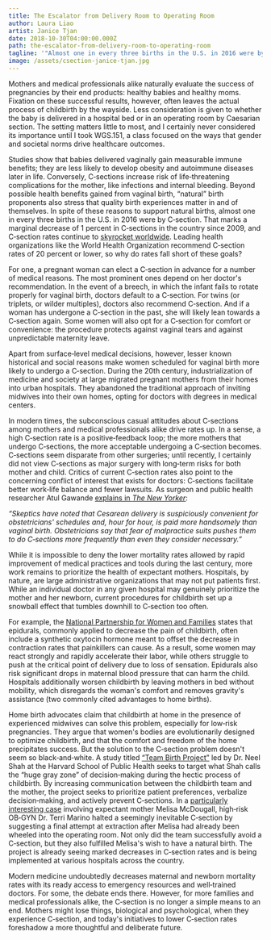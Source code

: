 ```yaml
---
title: The Escalator from Delivery Room to Operating Room
author: Laura Liao
artist: Janice Tjan
date: 2018-10-30T04:00:00.000Z
path: the-escalator-from-delivery-room-to-operating-room
tagline: '"Almost one in every three births in the U.S. in 2016 were by C‐section."'
image: /assets/csection-janice-tjan.jpg
---
```

Mothers and medical professionals alike naturally evaluate the success of pregnancies by their end products: healthy babies and healthy moms. Fixation on these successful results, however, often leaves the actual process of childbirth by the wayside. Less consideration is given to whether the baby is delivered in a hospital bed or in an operating room by Caesarian section. The setting matters little to most, and I certainly never considered its importance until I took WGS.151, a class focused on the ways that gender and societal norms drive healthcare outcomes.

Studies show that babies delivered vaginally gain measurable immune benefits; they are less likely to develop obesity and autoimmune diseases later in life. Conversely, C‐sections increase risk of life‐threatening complications for the mother, like infections and internal bleeding. Beyond possible health benefits gained from vaginal birth, “natural” birth proponents also stress that quality birth experiences matter in and of themselves. In spite of these reasons to support natural births, almost one in every three births in the U.S. in 2016 were by C‐section. That marks a marginal decrease of 1 percent in C‐sections in the country since 2009, and C‐section rates continue to [skyrocket worldwide](https://www.npr.org/sections/goatsandsoda/2018/10/12/656198429/rate-of-c-sections-is-rising-at-an-alarming-rate?fbclid=IwAR0i5jbTmVuNU2blqWHY1kDi4p_PQZb0qJLNj3BHVH2Jzg-kJGTkwp3rT3k). Leading health organizations like the World Health Organization recommend C‐section rates of 20 percent or lower, so why do rates fall short of these goals?

For one, a pregnant woman can elect a C‐section in advance for a number of medical reasons. The most prominent ones depend on her doctor's recommendation. In the event of a breech, in which the infant fails to rotate properly for vaginal birth, doctors default to a C‐section. For twins (or triplets, or wilder multiples), doctors also recommend C‐section. And if a woman has undergone a C‐section in the past, she will likely lean towards a C‐section again. Some women will also opt for a C‐section for comfort or convenience: the procedure protects against vaginal tears and against unpredictable maternity leave.

Apart from surface‐level medical decisions, however, lesser known historical and social reasons make women scheduled for vaginal birth more likely to undergo a C‐section. During the 20th century, industrialization of medicine and society at large migrated pregnant mothers from their homes into urban hospitals. They abandoned the traditional approach of inviting midwives into their own homes, opting for doctors with degrees in medical centers.

In modern times, the subconscious casual attitudes about C‐sections among mothers and medical professionals alike drive rates up. In a sense, a high C‐section rate is a positive‐feedback loop; the more mothers that undergo C‐sections, the more acceptable undergoing a C‐section becomes. C‐sections seem disparate from other surgeries; until recently, I certainly did not view C‐sections as major surgery with long‐term risks for both mother and child. Critics of current C‐section rates also point to the concerning conflict of interest that exists for doctors: C‐sections facilitate better work‐life balance and fewer lawsuits. As surgeon and public health researcher Atul Gawande [explains in *The New Yorker*](https://www.newyorker.com/magazine/2006/10/09/the-score):

*“Skeptics have noted that Cesarean delivery is suspiciously convenient for obstetricians' schedules and, hour for hour, is paid more handsomely than vaginal birth. Obstetricians say that fear of malpractice suits pushes them to do C‐sections more frequently than even they consider necessary.”*

While it is impossible to deny the lower mortality rates allowed by rapid improvement of medical practices and tools during the last century, more work remains to prioritize the health of expectant mothers. Hospitals, by nature, are large administrative organizations that may not put patients first. While an individual doctor in any given hospital may genuinely prioritize the mother and her newborn, current procedures for childbirth set up a snowball effect that tumbles downhill to C‐section too often.

For example, the [National Partnership for Women and Families](http://www.nationalpartnership.org/research-library/maternal-health/why-is-the-c-section-rate-so-high.pdf) states that epidurals, commonly applied to decrease the pain of childbirth, often include a synthetic oxytocin hormone meant to offset the decrease in contraction rates that painkillers can cause. As a result, some women may react strongly and rapidly accelerate their labor, while others struggle to push at the critical point of delivery due to loss of sensation. Epidurals also risk significant drops in maternal blood pressure that can harm the child. Hospitals additionally worsen childbirth by leaving mothers in bed without mobility, which disregards the woman's comfort and removes gravity's assistance (two commonly cited advantages to home births).

Home birth advocates claim that childbirth at home in the presence of experienced midwives can solve this problem, especially for low‐risk pregnancies. They argue that women's bodies are evolutionarily designed to optimize childbirth, and that the comfort and freedom of the home precipitates success. But the solution to the C‐section problem doesn't seem so black‐and‐white. A study titled [“Team Birth Project”](https://clinicaltrials.gov/ct2/show/NCT03529214) led by Dr. Neel Shah at the Harvard School of Public Health seeks to target what Shah calls the “huge gray zone” of decision‐making during the hectic process of childbirth. By increasing communication between the childbirth team and the mother, the project seeks to prioritize patient preferences, verbalize decision‐making, and actively prevent C‐sections. In a [particularly interesting case](http://www.wbur.org/commonhealth/2018/09/25/tiny-boy-awaiting-delivery-at-south-shore-hospital-tests-project-aimed-at-reducing-c-sections?fbclid=IwAR3Q3P0mMDOzNR_EgG0RLU0RgHKHgrhEgqC6DjTez78u_WGzL9I9uG9PLro) involving expectant mother Melisa McDougall, high‐risk OB‐GYN Dr. Terri Marino halted a seemingly inevitable C‐section by suggesting a final attempt at extraction after Melisa had already been wheeled into the operating room. Not only did the team successfully avoid a C‐section, but they also fulfilled Melisa's wish to have a natural birth. The project is already seeing marked decreases in C‐section rates and is being implemented at various hospitals across the country.

Modern medicine undoubtedly decreases maternal and newborn mortality rates with its ready access to emergency resources and well‐trained doctors. For some, the debate ends there. However, for more families and medical professionals alike, the C‐section is no longer a simple means to an end. Mothers might lose things, biological and psychological, when they experience C‐section, and today's initiatives to lower C‐section rates foreshadow a more thoughtful and deliberate future.
